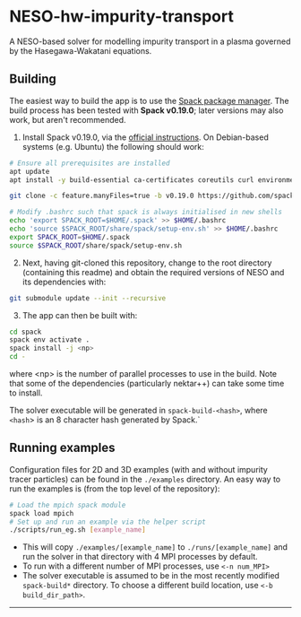# NESO-hw-impurity-transport
A NESO-based solver for modelling impurity transport in a plasma governed by the Hasegawa-Wakatani equations.

## Building
The easiest way to build the app is to use the [Spack package manager](https://spack.readthedocs.io/en/latest/index.html).
The build process has been tested with **Spack v0.19.0**; later versions may also work, but aren't recommended.

1. Install Spack v0.19.0, via the [official instructions](https://spack.readthedocs.io/en/latest/getting_started.html#installation).
On Debian-based systems (e.g. Ubuntu) the following should work:

```bash
# Ensure all prerequisites are installed
apt update
apt install -y build-essential ca-certificates coreutils curl environment-modules gfortran git gpg lsb-release python3 python3-distutils python3-venv unzip zip

git clone -c feature.manyFiles=true -b v0.19.0 https://github.com/spack/spack.git $HOME/.spack

# Modify .bashrc such that spack is always initialised in new shells
echo 'export SPACK_ROOT=$HOME/.spack' >> $HOME/.bashrc
echo 'source $SPACK_ROOT/share/spack/setup-env.sh' >> $HOME/.bashrc
export SPACK_ROOT=$HOME/.spack
source $SPACK_ROOT/share/spack/setup-env.sh
```

2. Next, having git-cloned this repository, change to the root directory (containing this readme) and obtain the required versions of NESO and its dependencies with:
```bash
git submodule update --init --recursive
```

3. The app can then be built with:
```bash
cd spack
spack env activate .
spack install -j <np>
cd -
```

where \<np\> is the number of parallel processes to use in the build.
Note that some of the dependencies (particularly nektar++) can take some time to install.

The solver executable will be generated in `spack-build-<hash>`, where `<hash`> is an 8 character hash generated by Spack.`

## Running examples
Configuration files for 2D and 3D examples (with and without impurity tracer particles) can be found in the `./examples` directory.
An easy way to run the examples is (from the top level of the repository):
```bash
# Load the mpich spack module
spack load mpich
# Set up and run an example via the helper script
./scripts/run_eg.sh [example_name]
```

- This will copy `./examples/[example_name]` to `./runs/[example_name]` and run the solver in that directory with 4 MPI processes by default.
- To run with a different number of MPI processes, use `<-n num_MPI> `
- The solver executable is assumed to be in the most recently modified `spack-build*` directory. To choose a different build location, use `<-b build_dir_path>`.

---